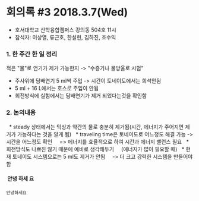 # 회의록 #3 2018.3.7(Wed)

* 호서대학교 산학융합캠퍼스 강의동 504호 11시
* 참석자: 이상열, 류근호, 한설현, 김하진, 조수익

### 1. 한 주간 한 일 정리

 적은 "물"로 연기가 제거 가능한지 -> "수증기나 물방울로 시험"

* 주사위에 담배연기 5 ml씩 주입 -> 시간이 토네이도에서는 희석안됨
* 5 ml + 16 L에서는 호스로 주입이 안됨
* 회전방식에 실험에서는 담배연기가 제거 되었다는것을 확인함
   
### 2. 논의내용
   * steady 상태에서는 믹싱과 약간의 물로 충분히 제거됨(시간, 에너지가 주어지면 제거가 가능하다는 것을 알게 됨)
   * traveling time은 토네이도로 어느정도 해결 가능 -> 시간을 어느정도 확인
     => 에너지를 효율적으로 하여 시간과 에너지 밸런스 필요
   * 회전방식도 나쁘진 않기 때문에 예비로 생각해두기
     (에너지가 많이 필요할 때)
   * 현재 토네이도 시스템으로는 5 ml도 제거가 안됨
     -> 더 크고 강력한 시스템을 만들어야 함
    
####  안녕 하세 요

```
안녕하세요
```
